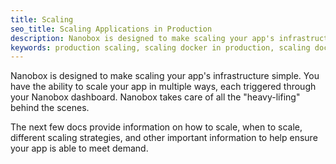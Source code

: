 ```yaml
---
title: Scaling
seo_title: Scaling Applications in Production
description: Nanobox is designed to make scaling your app's infrastructure quick and easy.
keywords: production scaling, scaling docker in production, scaling docker
---
```


Nanobox is designed to make scaling your app's infrastructure simple. You have the ability to scale your app in multiple ways, each triggered through your Nanobox dashboard. Nanobox takes care of all the "heavy-lifing" behind the scenes.

The next few docs provide information on how to scale, when to scale, different scaling strategies, and other important information to help ensure your app is able to meet demand.
